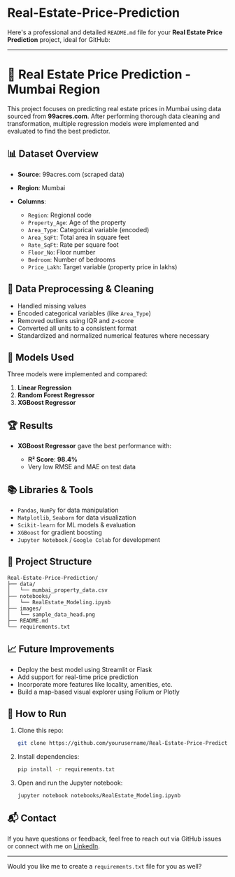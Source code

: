 # Real-Estate-Price-Prediction
Here's a professional and detailed `README.md` file for your **Real Estate Price Prediction** project, ideal for GitHub:

---

# 🏡 Real Estate Price Prediction - Mumbai Region

This project focuses on predicting real estate prices in Mumbai using data sourced from **99acres.com**. After performing thorough data cleaning and transformation, multiple regression models were implemented and evaluated to find the best predictor.

## 📊 Dataset Overview

* **Source**: 99acres.com (scraped data)
* **Region**: Mumbai
* **Columns**:

  * `Region`: Regional code
  * `Property_Age`: Age of the property
  * `Area_Type`: Categorical variable (encoded)
  * `Area_SqFt`: Total area in square feet
  * `Rate_SqFt`: Rate per square foot
  * `Floor_No`: Floor number
  * `Bedroom`: Number of bedrooms
  * `Price_Lakh`: Target variable (property price in lakhs)

## 🧹 Data Preprocessing & Cleaning

* Handled missing values
* Encoded categorical variables (like `Area_Type`)
* Removed outliers using IQR and z-score
* Converted all units to a consistent format
* Standardized and normalized numerical features where necessary

## 🧠 Models Used

Three models were implemented and compared:

1. **Linear Regression**
2. **Random Forest Regressor**
3. **XGBoost Regressor**

## 🏆 Results

* **XGBoost Regressor** gave the best performance with:

  * **R² Score**: **98.4%**
  * Very low RMSE and MAE on test data

## 📚 Libraries & Tools

* `Pandas`, `NumPy` for data manipulation
* `Matplotlib`, `Seaborn` for data visualization
* `Scikit-learn` for ML models & evaluation
* `XGBoost` for gradient boosting
* `Jupyter Notebook` / `Google Colab` for development

## 📁 Project Structure

```
Real-Estate-Price-Prediction/
├── data/
│   └── mumbai_property_data.csv
├── notebooks/
│   └── RealEstate_Modeling.ipynb
├── images/
│   └── sample_data_head.png
├── README.md
└── requirements.txt
```

## 📈 Future Improvements

* Deploy the best model using Streamlit or Flask
* Add support for real-time price prediction
* Incorporate more features like locality, amenities, etc.
* Build a map-based visual explorer using Folium or Plotly

## 🚀 How to Run

1. Clone this repo:

   ```bash
   git clone https://github.com/yourusername/Real-Estate-Price-Prediction.git
   ```
2. Install dependencies:

   ```bash
   pip install -r requirements.txt
   ```
3. Open and run the Jupyter notebook:

   ```bash
   jupyter notebook notebooks/RealEstate_Modeling.ipynb
   ```

## 📬 Contact

If you have questions or feedback, feel free to reach out via GitHub issues or connect with me on [LinkedIn](#).

---

Would you like me to create a `requirements.txt` file for you as well?
